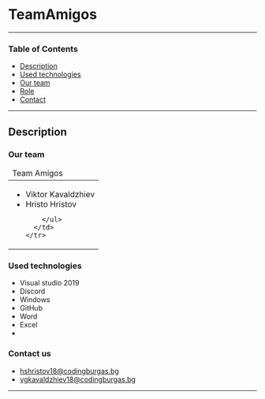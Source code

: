 # TeamAmigos
---
### Table of Contents
- [Description](#description)
- [Used technologies](#used-technologies)
- [Our team](#our-team)
- [Role](#role) 
- [Contact](#contact-us)

---

## Description
### Our team
<table>
  <thead>
    <tr>
      <td align="left">
     Team Amigos
      </td>
    </tr>
  </thead>
  <tbody>
    <tr>
      <td>
        <ul>
          <li>Viktor Kavaldzhiev</li>
          <li>Hristo Hristov</li>
         
        </ul>
      </td>
    </tr>
  </tbody>
</table>




### Used technologies

- Visual studio 2019
- Discord
- Windows
- GitHub
- Word
- Excel
- 
### Contact us
- hshristov18@codingburgas.bg
- vgkavaldzhiev18@codingburgas.bg


---

